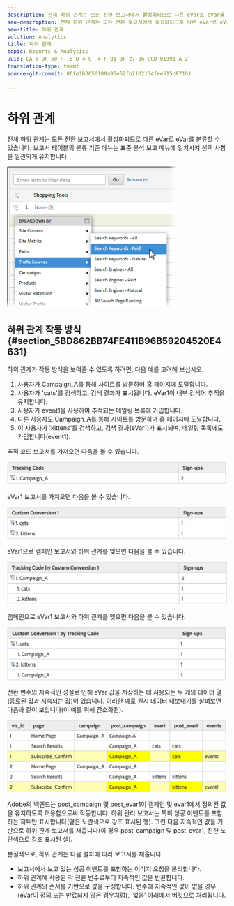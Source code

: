 ```yaml
---
description: 전체 하위 관계는 모든 전환 보고서에서 활성화되므로 다른 eVar로 eVar를 분류할 수 있습니다. 보고서 테이블의 분류 기준 메뉴는 표준 분석 보고 메뉴에 일치시켜 선택 사항을 일관되게 유지합니다.
seo-description: 전체 하위 관계는 모든 전환 보고서에서 활성화되므로 다른 eVar로 eVar를 분류할 수 있습니다. 보고서 테이블의 분류 기준 메뉴는 표준 분석 보고 메뉴에 일치시켜 선택 사항을 일관되게 유지합니다.
seo-title: 하위 관계
solution: Analytics
title: 하위 관계
topic: Reports & Analytics
uuid: CA 6 DF 50 F -5 D 4 C -4 F 91-BF 27-86 CCD 01391 A 2
translation-type: tm+mt
source-git-commit: 86fe1b3650100a05e52fb2102134fee515c871b1

---
```



# 하위 관계

전체 하위 관계는 모든 전환 보고서에서 활성화되므로 다른 eVar로 eVar를 분류할 수 있습니다. 보고서 테이블의 분류 기준 메뉴는 표준 분석 보고 메뉴에 일치시켜 선택 사항을 일관되게 유지합니다.

![](assets/subrelations.png)

## 하위 관계 작동 방식 {#section_5BD862BB74FE411B96B59204520E4631}

하위 관계가 작동 방식을 보여줄 수 있도록 하려면, 다음 예를 고려해 보십시오.

1. 사용자가 Campaign_A를 통해 사이트를 방문하며 홈 페이지에 도달합니다.
1. 사용자가 'cats'를 검색하고, 검색 결과가 표시됩니다. eVar1이 내부 검색어 추적을 유지합니다.
1. 사용자가 event1을 사용하여 추적되는 메일링 목록에 가입합니다.
1. 다른 사용자도 Campaign_A를 통해 사이트를 방문하며 홈 페이지에 도달합니다.
1. 이 사용자가 'kittens'를 검색하고, 검색 결과(eVar1)가 표시되며, 메일링 목록에도 가입합니다(event1).

추적 코드 보고서를 가져오면 다음을 볼 수 있습니다.

![](assets/subrel_1.png)

eVar1 보고서를 가져오면 다음을 볼 수 있습니다.

![](assets/subrel_2.png)

eVar1으로 캠페인 보고서와 하위 관계를 맺으면 다음을 볼 수 있습니다.

![](assets/subrel_3.png)

캠페인으로 eVar1 보고서와 하위 관계를 맺으면 다음을 볼 수 있습니다.

![](assets/subrel_4.png)

전환 변수의 지속적인 성질로 인해 eVar 값을 저장하는 데 사용되는 두 개의 데이터 열(종료된 값과 지속되는 값)이 있습니다. 이러한 예로 원시 데이터 내보내기를 살펴보면 다음과 같이 보입니다(이 예를 위해 간소화됨).

![](assets/subrel_5.png)

Adobe의 백엔드는 post_campaign 및 post_evar1이 캠페인 및 evar1에서 정의된 값을 유지하도록 허용함으로써 작동합니다. 하위 관리 보고서는 특히 성공 이벤트를 포함하는 히트만 표시합니다(옅은 노란색으로 강조 표시된 행). 그런 다음 지속적인 값을 기반으로 하위 관계 보고서를 채웁니다(이 경우 post_campaign 및 post_evar1, 진한 노란색으로 강조 표시된 셀).

본질적으로, 하위 관계는 다음 절차에 따라 보고서를 채웁니다.

* 보고서에서 보고 있는 성공 이벤트를 포함하는 이미지 요청을 분리합니다.
* 하위 관계에 사용된 각 전환 변수로부터 지속적인 값을 반환합니다.
* 하위 관계의 순서를 기반으로 값을 구성합니다. 변수에 지속적인 값이 없을 경우(eVar이 정의 또는 만료되지 않은 경우처럼), '없음' 아래에서 버킷으로 처리됩니다.

